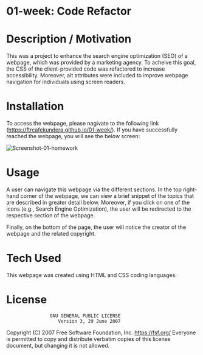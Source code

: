 # 01-week: Code Refactor

# Description / Motivation

This was a project to enhance the search engine optimization (SEO) of a webpage, which was provided by a marketing agency. To acheive this goal, the CSS of the client-provided code was refactored to increase accessibility. Moreover, alt attributes were included to improve webpage navigation for individuals using screen readers. 

# Installation

To access the webpage, please nagivate to the following link (https://ftrcafekundera.github.io/01-week/). If you have successfully reached the webpage, you will see the below screen:

![Screenshot-01-homework](https://user-images.githubusercontent.com/71603259/95000864-8fbfae00-0592-11eb-88a0-cc3252a1054b.GIF)

# Usage

A user can navigate this webpage via the different sections. In the top right-hand corner of the webpage, we can view a brief snippet of the topics that are described in greater detail below. Moreover, if you click on one of the icons (e.g., Search Engine Optimization), the user will be redirected to the respective section of the webpage.

Finally, on the bottom of the page, the user will notice the creator of the webpage and the related copyright.

# Tech Used

This webpage was created using HTML and CSS coding languages.

# License
                    GNU GENERAL PUBLIC LICENSE
                       Version 3, 29 June 2007

 Copyright (C) 2007 Free Software Foundation, Inc. <https://fsf.org/>
 Everyone is permitted to copy and distribute verbatim copies
 of this license document, but changing it is not allowed.
